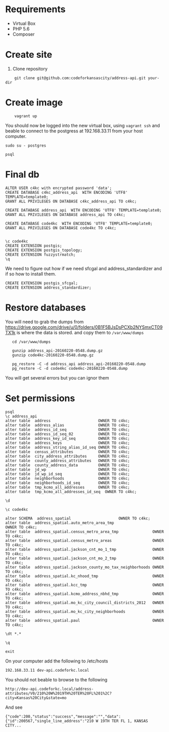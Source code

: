 # Requirements

* Virtual Box
* PHP 5.6
* Composer


# Create site



1. Clone repository

````
    git clone git@github.com:codeforkansascity/address-api.git your-dir
````



# Create image


````
    vagrant up
````

You should now be logged into the new virtual box, using `vagrant ssh` and beable to connect to the postgress at 192.168.33.11 from your host computer.


````
sudo su - postgres
````

````
psql
````


# Final db
````
ALTER USER c4kc with encrypted password 'data';
CREATE DATABASE c4kc_address_api  WITH ENCODING 'UTF8' TEMPLATE=template0;
GRANT ALL PRIVILEGES ON DATABASE c4kc_address_api TO c4kc;

CREATE DATABASE address_api  WITH ENCODING 'UTF8' TEMPLATE=template0;
GRANT ALL PRIVILEGES ON DATABASE address_api TO c4kc;

CREATE DATABASE code4kc  WITH ENCODING 'UTF8' TEMPLATE=template0;
GRANT ALL PRIVILEGES ON DATABASE code4kc TO c4kc;


\c code4kc
CREATE EXTENSION postgis;
CREATE EXTENSION postgis_topology;
CREATE EXTENSION fuzzystrmatch;
\q
````

We need to figure out how if we need sfcgal and address_standardizer and if so how to install them.

````
CREATE EXTENSION postgis_sfcgal;
CREATE EXTENSION address_standardizer;
````

# Restore databases
You will need to grab the dumps from https://drive.google.com/drive/u/0/folders/0B1F5BJsDsPCXb2NYSmxCT09TX1k is where the data is stored.
and copy them to `/var/www/dumps`



````
   cd /var/www/dumps

   gunzip address_api-20160220-0548.dump.gz 
   gunzip code4kc-20160220-0548.dump.gz 

   pg_restore -C -d address_api address_api-20160220-0548.dump 
   pg_restore -C -d code4kc code4kc-20160220-0548.dump
````

You will get several errors but you can ignor them

# Set permissions
````
psql
\c address_api
alter table  address                     OWNER TO c4kc;
alter table  address_alias               OWNER TO c4kc;
alter table  address_id_seq              OWNER TO c4kc;
alter table  address_id_seq_02           OWNER TO c4kc;
alter table  address_key_id_seq          OWNER TO c4kc;
alter table  address_keys                OWNER TO c4kc;
alter table  address_string_alias_id_seq OWNER TO c4kc;
alter table  census_attributes           OWNER TO c4kc;
alter table  city_address_attributes     OWNER TO c4kc;
alter table  county_address_attributes   OWNER TO c4kc;
alter table  county_address_data         OWNER TO c4kc;
alter table  jd_wp                       OWNER TO c4kc;
alter table  jd_wp_id_seq                OWNER TO c4kc;
alter table  neighborhoods               OWNER TO c4kc;
alter table  neighborhoods_id_seq        OWNER TO c4kc;
alter table  tmp_kcmo_all_addresses      OWNER TO c4kc;
alter table  tmp_kcmo_all_addresses_id_seq  OWNER TO c4kc;

\d

\c code4kc

alter SCHEMA  address_spatial                     OWNER TO c4kc;
alter table  address_spatial.auto_metro_area_tmp                     OWNER TO c4kc;
alter table  address_spatial.census_metro_area_tmp               OWNER TO c4kc;
alter table  address_spatial.census_metro_areas                  OWNER TO c4kc;
alter table  address_spatial.jackson_cnt_mo_1_tmp                OWNER TO c4kc;
alter table  address_spatial.jackson_cnt_mo_2_tmp                OWNER TO c4kc;
alter table  address_spatial.jackson_county_mo_tax_neighborhoods OWNER TO c4kc;
alter table  address_spatial.kc_nhood_tmp                        OWNER TO c4kc;
alter table  address_spatial.kcc_tmp                             OWNER TO c4kc;
alter table  address_spatial.kcmo_address_nbhd_tmp               OWNER TO c4kc;
alter table  address_spatial.mo_kc_city_council_districts_2012   OWNER TO c4kc;
alter table  address_spatial.mo_kc_city_neighborhoods            OWNER TO c4kc;
alter table  address_spatial.paul                                OWNER TO c4kc;

\dt *.*

\q

exit
````




On your computer add the following to /etc/hosts


````
192.168.33.11 dev-api.codeforkc.local
````


You should not beable to browse to the following

````
http://dev-api.codeforkc.local/address-attributes/V0/210%20W%2019TH%20TER%20FL%201%2C?city=Kansas%20City&state=mo
````

And see

````
{"code":200,"status":"success","message":"","data":{"id":200567,"single_line_address":"210 W 19TH TER FL 1, KANSAS CITY...
````
